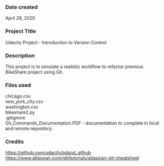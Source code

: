 ### Date created
April 26, 2020

### Project Title
Udacity Project - Introduction to Version Control

### Description
This project is to simulate a realistic workflow to refactor previous BikeShare project using Git.

### Files used
chicago.csv<br>
new_york_city.csv<br>
washington.csv<br>
bikeshare2.py<br>
.gitignore<br>
Git_Commands_Documentation.PDF - documentation to complete in local and remote repository.

### Credits
https://github.com/udacity/pdsnd_github
https://www.atlassian.com/git/tutorials/atlassian-git-cheatsheet
